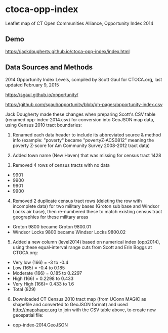 # ctoca-opp-index
Leaflet map of CT Open Communities Alliance, Opportunity Index 2014

## Demo
https://jackdougherty.github.io/ctoca-opp-index/index.html

## Data Sources and Methods

2014 Opportunity Index Levels, compiled by Scott Gaul for CTOCA.org, last updated February 9, 2015

https://sgaul.github.io/opportunity/

https://github.com/sgaul/opportunity/blob/gh-pages/opportunity-index.csv

Jack Dougherty made these changes when preparing Scott's CSV table (renamed opp-index-2014.csv) for conversion into GeoJSON map data, using Census 2010 tract boundaries:

1. Renamed each data header to include its abbreviated source & method info (example: "poverty" became "povertyZ-ACS0812" meaning the poverty Z-score for Am Community Survey 2008-2012 tract data)

2. Added town name (New Haven) that was missing for census tract 1428

3. Removed 4 rows of census tracts with no data
- 9901
- 9900
- 9901
- 9900

4. Removed 2 duplicate census tract rows (deleting the row with incomplete data) for two military bases (Groton sub base and Windsor Locks air base), then re-numbered these to match existing census tract geographies for these military areas
- Groton	9800	became Groton 9800.01
- Windsor Locks	9800	became  Windsor Locks 9800.02

5. Added a new column (level2014) based on numerical index (opp2014), using these equal-interval range cuts from Scott and Erin Boggs at CTOCA.org:

- Very low (166) = -3 to -0.4
- Low (165)      = -0.4 to 0.185
- Moderate (166) = 0.185 to 0.2297
- High (166)     = 0.2298 to 0.433
- Very High (166)= 0.433 to 1.6
- Total (829)

6. Downloaded CT Census 2010 tract map (from UConn MAGIC as shapefile and converted to GeoJSON format) and used http://mapshaper.org to join with the CSV table above, to create new geospatial file:
- opp-index-2014.GeoJSON
